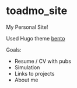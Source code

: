 # toadmo_site
 My Personal Site!

Used Hugo theme [bento](https://themes.gohugo.io/themes/bento/)

Goals:

- Resume / CV with pubs
- Simulation
- Links to projects
- About me